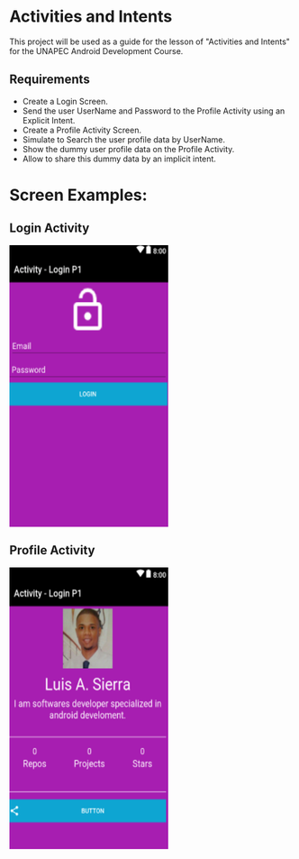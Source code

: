 # Activities and Intents 

This project will be used as a guide for the lesson of "Activities and Intents" for the UNAPEC Android Development Course.

## Requirements

+ Create a Login Screen.
+ Send the user UserName and Password to the Profile Activity using an Explicit Intent.
+ Create a Profile Activity Screen.
+ Simulate to Search the user profile data by UserName.
+ Show the dummy user profile data on the Profile Activity.
+ Allow to share this dummy data by an implicit intent.

# Screen Examples:

## Login Activity
<img src="https://raw.githubusercontent.com/luisalbertosierraalcantara/activities/master/ScreentShots/Screenshot%20from%202018-11-15%2021-35-14.png" align="center" height="500px" width="282px"/>

## Profile Activity
<img src="https://raw.githubusercontent.com/luisalbertosierraalcantara/activities/master/ScreentShots/Screenshot%20from%202018-11-15%2021-34-31.png" align="center" height="500px" width="282px"/>
